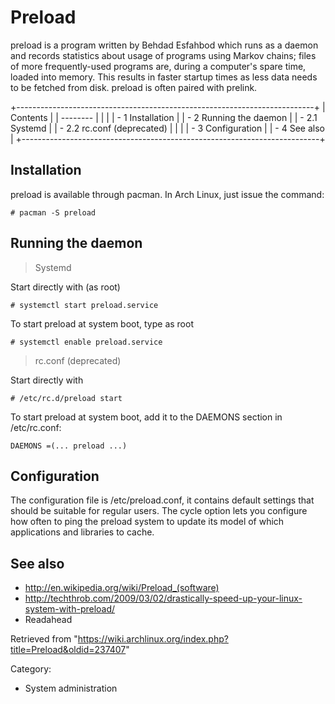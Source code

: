 Preload
=======

preload is a program written by Behdad Esfahbod which runs as a daemon
and records statistics about usage of programs using Markov chains;
files of more frequently-used programs are, during a computer's spare
time, loaded into memory. This results in faster startup times as less
data needs to be fetched from disk. preload is often paired with
prelink.

+--------------------------------------------------------------------------+
| Contents                                                                 |
| --------                                                                 |
|                                                                          |
| -   1 Installation                                                       |
| -   2 Running the daemon                                                 |
|     -   2.1 Systemd                                                      |
|     -   2.2 rc.conf (deprecated)                                         |
|                                                                          |
| -   3 Configuration                                                      |
| -   4 See also                                                           |
+--------------------------------------------------------------------------+

Installation
------------

preload is available through pacman. In Arch Linux, just issue the
command:

    # pacman -S preload

Running the daemon
------------------

> Systemd

Start directly with (as root)

    # systemctl start preload.service

To start preload at system boot, type as root

    # systemctl enable preload.service

> rc.conf (deprecated)

Start directly with

    # /etc/rc.d/preload start

To start preload at system boot, add it to the DAEMONS section in
/etc/rc.conf:

    DAEMONS =(... preload ...)

Configuration
-------------

The configuration file is /etc/preload.conf, it contains default
settings that should be suitable for regular users. The cycle option
lets you configure how often to ping the preload system to update its
model of which applications and libraries to cache.

See also
--------

-   http://en.wikipedia.org/wiki/Preload_(software)
-   http://techthrob.com/2009/03/02/drastically-speed-up-your-linux-system-with-preload/
-   Readahead

Retrieved from
"https://wiki.archlinux.org/index.php?title=Preload&oldid=237407"

Category:

-   System administration
